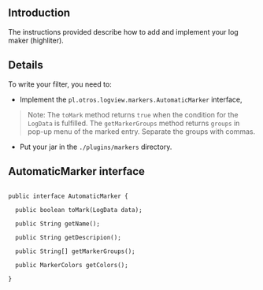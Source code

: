 ## Introduction ##

The instructions provided describe how to add and implement your log maker (highliter).


## Details ##
To write your filter, you need to:

  * Implement the `pl.otros.logview.markers.AutomaticMarker` interface,
> Note: The `toMark` method returns `true` when the condition for the `LogData` is fulfilled. The `getMarkerGroups` method returns `groups` in pop-up menu of the marked entry. Separate the groups with commas.
  * Put your jar in the `./plugins/markers` directory.


## AutomaticMarker interface ##

```

public interface AutomaticMarker {

  public boolean toMark(LogData data);

  public String getName();

  public String getDescripion();

  public String[] getMarkerGroups();

  public MarkerColors getColors();

}


```

